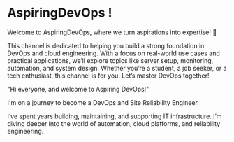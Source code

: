 # AspiringDevOps !

Welcome to AspiringDevOps, where we turn aspirations into expertise! 🚀

This channel is dedicated to helping you build a strong foundation in DevOps and cloud engineering. With a focus on real-world use cases and practical applications, we’ll explore topics like server setup, monitoring, automation, and system design. Whether you’re a student, a job seeker, or a tech enthusiast, this channel is for you. Let’s master DevOps together!

"Hi everyone, and welcome to Aspiring DevOps!"

I'm on a journey to become a DevOps and Site Reliability Engineer.

I’ve spent years building, maintaining, and supporting IT infrastructure. I’m diving deeper into the world of automation, cloud platforms, and reliability engineering.
